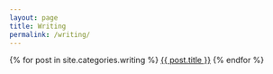 ```yaml
---
layout: page
title: Writing
permalink: /writing/
---
```

{% for post in site.categories.writing %}
  <a href="{{ post.url }}">{{ post.title }}</a>
{% endfor %}

